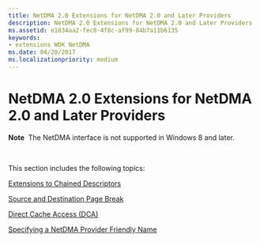 ```yaml
---
title: NetDMA 2.0 Extensions for NetDMA 2.0 and Later Providers
description: NetDMA 2.0 Extensions for NetDMA 2.0 and Later Providers
ms.assetid: e1034aa2-fec8-4f8c-af99-84b7a11b6135
keywords:
- extensions WDK NetDMA
ms.date: 04/20/2017
ms.localizationpriority: medium
---
```


# NetDMA 2.0 Extensions for NetDMA 2.0 and Later Providers


**Note**  The NetDMA interface is not supported in Windows 8 and later.

 




This section includes the following topics:

[Extensions to Chained Descriptors](extensions-to-chained-descriptors.md)

[Source and Destination Page Break](source-and-destination-page-break.md)

[Direct Cache Access (DCA)](direct-cache-access--dca-.md)

[Specifying a NetDMA Provider Friendly Name](specifying-a-netdma-provider-friendly-name.md)

 

 





